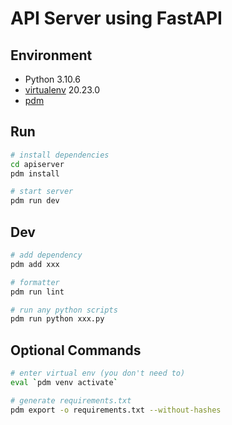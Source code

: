 # API Server using FastAPI

## Environment

* Python 3.10.6
* [virtualenv](https://virtualenv.pypa.io/en/latest/installation.html) 20.23.0
* [pdm](https://pdm.fming.dev/latest/#recommended-installation-method)

## Run

```bash
# install dependencies
cd apiserver
pdm install

# start server
pdm run dev
```

## Dev

```bash
# add dependency
pdm add xxx

# formatter
pdm run lint

# run any python scripts
pdm run python xxx.py
```

## Optional Commands
```bash
# enter virtual env (you don't need to)
eval `pdm venv activate`

# generate requirements.txt
pdm export -o requirements.txt --without-hashes
```
